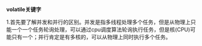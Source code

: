 **volatile关键字**

​	1.首先要了解并发和并行的区别。并发是指多线程处理多个任务，但是从物理上只能一个一个任务轮询处理，可以通过cpu调度算法轮询执行任务，但是核(CPU)可能只有一个；并行肯定是有多核的，可以从物理上同时执行多个任务。

